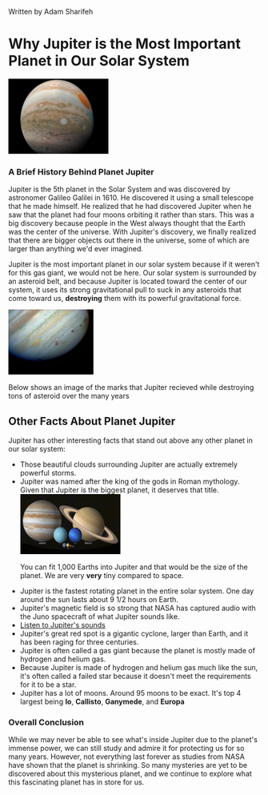 <!DOCTYPE html>
<html lang="en">
<head>
	<meta charset="UTF-8">
	<title>Why Jupiter is the most important planet in out solar system</title>
</head>
<body>
	<p>Written by Adam Sharifeh</p>
	<h1>Why Jupiter is the Most Important Planet in Our Solar System</h1>
	<img src="Media/Image1.jpg" height="150" width="200" alt="Image of Jupiter" />
	<h3>A Brief History Behind Planet Jupiter</h3>
	<p>Jupiter is the 5th planet in the Solar System and was discovered by astronomer Galileo Galilei in 1610. He discovered it using a small telescope that he made himself. He realized that he had discovered Jupiter when he saw that the planet had four moons orbiting it rather than stars. This was a big discovery because people in the West always thought that the Earth was the center of the universe. With Jupiter's discovery, we finally realized that there are bigger objects out there in the universe, some of which are larger than anything we'd ever imagined.</p> 
	<p>Jupiter is the most important planet in our solar system because if it weren't for this gas giant, we would not be here. Our solar system is surrounded by an asteroid belt, and because Jupiter is located toward the center of our system, it uses its strong gravitational pull to suck in any asteroids that come toward us, <strong>destroying</strong> them with its powerful gravitational force.</p>
	<img src="Media/Image2.jpg" height="130" width="170" alt="Image of Jupiter"/>
	<p>Below shows an image of the marks that Jupiter recieved while destroying tons of asteroid over the many years</p>
	<h2>Other Facts About Planet Jupiter</h2>
	<p>Jupiter has other interesting facts that stand out above any other planet in our solar system:</p>
	<ul>
		<li>Those beautiful clouds surrounding Jupiter are actually extremely powerful storms.</li>
		<li>Jupiter was named after the king of the gods in Roman mythology. Given that Jupiter is the biggest planet, it deserves that title.</li>
		<img src="Media/Image3.jpg" height="120" width="200" alt="Image of Jupiter"/>
		<p>You can fit 1,000 Earths into Jupiter and that would be the size of the planet. We are very <strong>very</strong> tiny compared to space.</p>
		<li>Jupiter is the fastest rotating planet in the entire solar system. One day around the sun lasts about 9 1/2 hours on Earth.</li>
		<li>Jupiter's magnetic field is so strong that NASA has captured audio with the Juno spacecraft of what Jupiter sounds like.</li>
		<li><a href="https://www.youtube.com/watch?v=e3fqE01YYWs">Listen to Jupiter's sounds</a></li>
		<li>Jupiter's great red spot is a gigantic cyclone, larger than Earth, and it has been raging for three centuries.</li>
		<li>Jupiter is often called a gas giant because the planet is mostly made of hydrogen and helium gas.</li>
		<li>Because Jupiter is made of hydrogen and helium gas much like the sun, it's often called a failed star because it doesn't meet the requirements for it to be a star.</li>
		<li>Jupiter has a lot of moons. Around 95 moons to be exact. It's top 4 largest being <strong>Io</strong>, <strong>Callisto</strong>, <strong>Ganymede</strong>, and <strong>Europa</strong></li> 
	</ul>
	<h3>Overall Conclusion</h3>
	<p>While we may never be able to see what's inside Jupiter due to the planet's immense power, we can still study and admire it for protecting us for so many years. However, not everything last forever as studies from NASA have shown that the planet is shrinking. So many mysteries are yet to be discovered about this mysterious planet, and we continue to explore what this fascinating planet has in store for us.</p>
</body>
</html>
